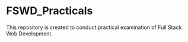 # FSWD_Practicals
This repository is created to conduct practical examination of Full Stack Web Development.
